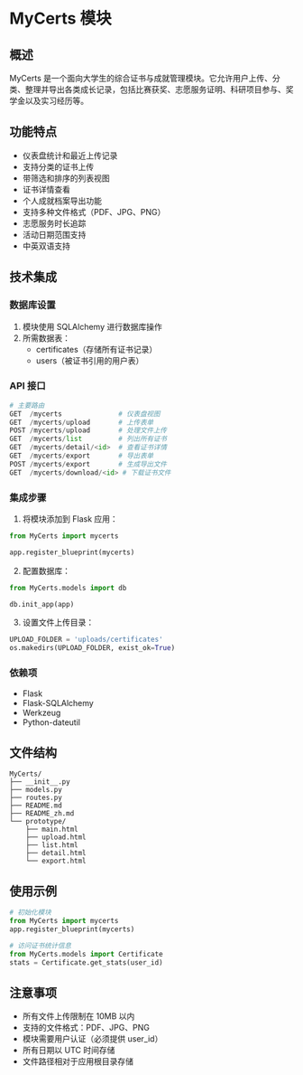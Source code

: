 # MyCerts 模块

## 概述
MyCerts 是一个面向大学生的综合证书与成就管理模块。它允许用户上传、分类、整理并导出各类成长记录，包括比赛获奖、志愿服务证明、科研项目参与、奖学金以及实习经历等。

## 功能特点
- 仪表盘统计和最近上传记录
- 支持分类的证书上传
- 带筛选和排序的列表视图
- 证书详情查看
- 个人成就档案导出功能
- 支持多种文件格式（PDF、JPG、PNG）
- 志愿服务时长追踪
- 活动日期范围支持
- 中英双语支持

## 技术集成

### 数据库设置
1. 模块使用 SQLAlchemy 进行数据库操作
2. 所需数据表：
   - certificates（存储所有证书记录）
   - users（被证书引用的用户表）

### API 接口
```python
# 主要路由
GET  /mycerts              # 仪表盘视图
GET  /mycerts/upload       # 上传表单
POST /mycerts/upload       # 处理文件上传
GET  /mycerts/list         # 列出所有证书
GET  /mycerts/detail/<id>  # 查看证书详情
GET  /mycerts/export       # 导出表单
POST /mycerts/export       # 生成导出文件
GET  /mycerts/download/<id> # 下载证书文件
```

### 集成步骤
1. 将模块添加到 Flask 应用：
```python
from MyCerts import mycerts

app.register_blueprint(mycerts)
```

2. 配置数据库：
```python
from MyCerts.models import db

db.init_app(app)
```

3. 设置文件上传目录：
```python
UPLOAD_FOLDER = 'uploads/certificates'
os.makedirs(UPLOAD_FOLDER, exist_ok=True)
```

### 依赖项
- Flask
- Flask-SQLAlchemy
- Werkzeug
- Python-dateutil

## 文件结构
```
MyCerts/
├── __init__.py
├── models.py
├── routes.py
├── README.md
├── README_zh.md
└── prototype/
    ├── main.html
    ├── upload.html
    ├── list.html
    ├── detail.html
    └── export.html
```

## 使用示例
```python
# 初始化模块
from MyCerts import mycerts
app.register_blueprint(mycerts)

# 访问证书统计信息
from MyCerts.models import Certificate
stats = Certificate.get_stats(user_id)
```

## 注意事项
- 所有文件上传限制在 10MB 以内
- 支持的文件格式：PDF、JPG、PNG
- 模块需要用户认证（必须提供 user_id）
- 所有日期以 UTC 时间存储
- 文件路径相对于应用根目录存储 